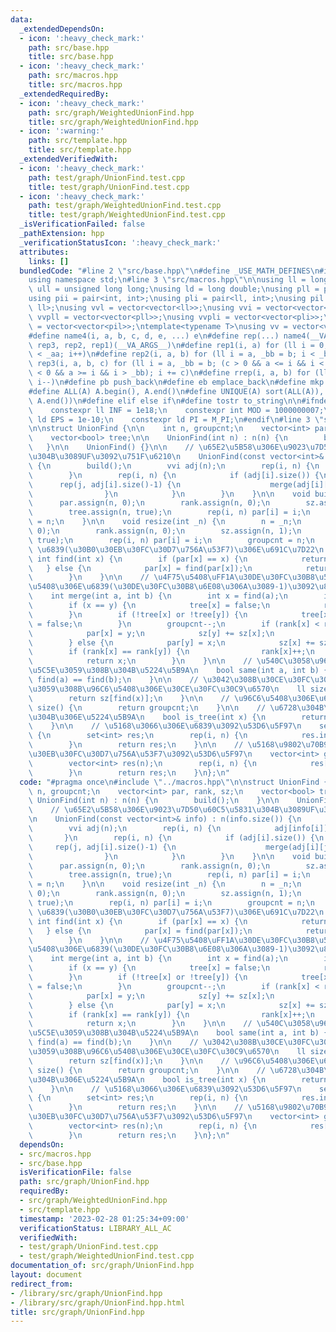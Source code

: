 ```yaml
---
data:
  _extendedDependsOn:
  - icon: ':heavy_check_mark:'
    path: src/base.hpp
    title: src/base.hpp
  - icon: ':heavy_check_mark:'
    path: src/macros.hpp
    title: src/macros.hpp
  _extendedRequiredBy:
  - icon: ':heavy_check_mark:'
    path: src/graph/WeightedUnionFind.hpp
    title: src/graph/WeightedUnionFind.hpp
  - icon: ':warning:'
    path: src/template.hpp
    title: src/template.hpp
  _extendedVerifiedWith:
  - icon: ':heavy_check_mark:'
    path: test/graph/UnionFind.test.cpp
    title: test/graph/UnionFind.test.cpp
  - icon: ':heavy_check_mark:'
    path: test/graph/WeightedUnionFind.test.cpp
    title: test/graph/WeightedUnionFind.test.cpp
  _isVerificationFailed: false
  _pathExtension: hpp
  _verificationStatusIcon: ':heavy_check_mark:'
  attributes:
    links: []
  bundledCode: "#line 2 \"src/base.hpp\"\n#define _USE_MATH_DEFINES\n#include <bits/stdc++.h>\n\
    using namespace std;\n#line 3 \"src/macros.hpp\"\n\nusing ll = long long;\nusing\
    \ ull = unsigned long long;\nusing ld = long double;\nusing pll = pair<ll, ll>;\n\
    using pii = pair<int, int>;\nusing pli = pair<ll, int>;\nusing pil = pair<int,\
    \ ll>;\nusing vvl = vector<vector<ll>>;\nusing vvi = vector<vector<int>>;\nusing\
    \ vvpll = vector<vector<pll>>;\nusing vvpli = vector<vector<pli>>;\nusing vvpil\
    \ = vector<vector<pil>>;\ntemplate<typename T>\nusing vv = vector<vector<T>>;\n\
    #define name4(i, a, b, c, d, e, ...) e\n#define rep(...) name4(__VA_ARGS__, rep4,\
    \ rep3, rep2, rep1)(__VA_ARGS__)\n#define rep1(i, a) for (ll i = 0, _aa = a; i\
    \ < _aa; i++)\n#define rep2(i, a, b) for (ll i = a, _bb = b; i < _bb; i++)\n#define\
    \ rep3(i, a, b, c) for (ll i = a, _bb = b; (c > 0 && a <= i && i < _bb) or (c\
    \ < 0 && a >= i && i > _bb); i += c)\n#define rrep(i, a, b) for (ll i=(a); i>(b);\
    \ i--)\n#define pb push_back\n#define eb emplace_back\n#define mkp make_pair\n\
    #define ALL(A) A.begin(), A.end()\n#define UNIQUE(A) sort(ALL(A)), A.erase(unique(ALL(A)),\
    \ A.end())\n#define elif else if\n#define tostr to_string\n\n#ifndef CONSTANTS\n\
    \    constexpr ll INF = 1e18;\n    constexpr int MOD = 1000000007;\n    constexpr\
    \ ld EPS = 1e-10;\n    constexpr ld PI = M_PI;\n#endif\n#line 3 \"src/graph/UnionFind.hpp\"\
    \n\nstruct UnionFind {\n\n    int n, groupcnt;\n    vector<int> par, rank, sz;\n\
    \    vector<bool> tree;\n\n    UnionFind(int n) : n(n) {\n        build();\n \
    \   }\n\n    UnionFind() {}\n\n    // \u65E2\u5B58\u306E\u9023\u7D50\u60C5\u5831\
    \u304B\u3089UF\u3092\u751F\u6210\n    UnionFind(const vector<int>& info) : n(info.size())\
    \ {\n        build();\n        vvi adj(n);\n        rep(i, n) {\n            adj[info[i]].eb(i);\n\
    \        }\n        rep(i, n) {\n            if (adj[i].size()) {\n          \
    \      rep(j, adj[i].size()-1) {\n                    merge(adj[i][j], adj[i][j+1]);\n\
    \                }\n            }\n        }\n    }\n\n    void build() {\n  \
    \      par.assign(n, 0);\n        rank.assign(n, 0);\n        sz.assign(n, 1);\n\
    \        tree.assign(n, true);\n        rep(i, n) par[i] = i;\n        groupcnt\
    \ = n;\n    }\n\n    void resize(int _n) {\n        n = _n;\n        par.assign(n,\
    \ 0);\n        rank.assign(n, 0);\n        sz.assign(n, 1);\n        tree.assign(n,\
    \ true);\n        rep(i, n) par[i] = i;\n        groupcnt = n;\n    }\n\n    //\
    \ \u6839(\u30B0\u30EB\u30FC\u30D7\u756A\u53F7)\u306E\u691C\u7D22\n    virtual\
    \ int find(int x) {\n        if (par[x] == x) {\n            return x;\n     \
    \   } else {\n            par[x] = find(par[x]);\n            return par[x];\n\
    \        }\n    }\n\n    // \u4F75\u5408\uFF1A\u30DE\u30FC\u30B8\u5F8C\u306E\u96C6\
    \u5408\u306E\u6839(\u30DE\u30FC\u30B8\u6E08\u306A\u3089-1)\u3092\u8FD4\u3059\n\
    \    int merge(int a, int b) {\n        int x = find(a);\n        int y = find(b);\n\
    \        if (x == y) {\n            tree[x] = false;\n            return -1;\n\
    \        }\n        if (!tree[x] or !tree[y]) {\n            tree[x] = tree[y]\
    \ = false;\n        }\n        groupcnt--;\n        if (rank[x] < rank[y]) {\n\
    \            par[x] = y;\n            sz[y] += sz[x];\n            return y;\n\
    \        } else {\n            par[y] = x;\n            sz[x] += sz[y];\n    \
    \        if (rank[x] == rank[y]) {\n                rank[x]++;\n            }\n\
    \            return x;\n        }\n    }\n\n    // \u540C\u3058\u96C6\u5408\u306B\
    \u5C5E\u3059\u308B\u304B\u5224\u5B9A\n    bool same(int a, int b) {\n        return\
    \ find(a) == find(b);\n    }\n\n    // \u3042\u308B\u30CE\u30FC\u30C9\u306E\u5C5E\
    \u3059\u308B\u96C6\u5408\u306E\u30CE\u30FC\u30C9\u6570\n    ll size(int x) {\n\
    \        return sz[find(x)];\n    }\n\n    // \u96C6\u5408\u306E\u6570\n    int\
    \ size() {\n        return groupcnt;\n    }\n\n    // \u6728\u304B\u3069\u3046\
    \u304B\u306E\u5224\u5B9A\n    bool is_tree(int x) {\n        return tree[find(x)];\n\
    \    }\n\n    // \u5168\u3066\u306E\u6839\u3092\u53D6\u5F97\n    set<int> get_roots()\
    \ {\n        set<int> res;\n        rep(i, n) {\n            res.insert(find(i));\n\
    \        }\n        return res;\n    }\n\n    // \u5168\u9802\u70B9\u306E\u30B0\
    \u30EB\u30FC\u30D7\u756A\u53F7\u3092\u53D6\u5F97\n    vector<int> get_info() {\n\
    \        vector<int> res(n);\n        rep(i, n) {\n            res[i] = find(i);\n\
    \        }\n        return res;\n    }\n};\n"
  code: "#pragma once\n#include \"../macros.hpp\"\n\nstruct UnionFind {\n\n    int\
    \ n, groupcnt;\n    vector<int> par, rank, sz;\n    vector<bool> tree;\n\n   \
    \ UnionFind(int n) : n(n) {\n        build();\n    }\n\n    UnionFind() {}\n\n\
    \    // \u65E2\u5B58\u306E\u9023\u7D50\u60C5\u5831\u304B\u3089UF\u3092\u751F\u6210\
    \n    UnionFind(const vector<int>& info) : n(info.size()) {\n        build();\n\
    \        vvi adj(n);\n        rep(i, n) {\n            adj[info[i]].eb(i);\n \
    \       }\n        rep(i, n) {\n            if (adj[i].size()) {\n           \
    \     rep(j, adj[i].size()-1) {\n                    merge(adj[i][j], adj[i][j+1]);\n\
    \                }\n            }\n        }\n    }\n\n    void build() {\n  \
    \      par.assign(n, 0);\n        rank.assign(n, 0);\n        sz.assign(n, 1);\n\
    \        tree.assign(n, true);\n        rep(i, n) par[i] = i;\n        groupcnt\
    \ = n;\n    }\n\n    void resize(int _n) {\n        n = _n;\n        par.assign(n,\
    \ 0);\n        rank.assign(n, 0);\n        sz.assign(n, 1);\n        tree.assign(n,\
    \ true);\n        rep(i, n) par[i] = i;\n        groupcnt = n;\n    }\n\n    //\
    \ \u6839(\u30B0\u30EB\u30FC\u30D7\u756A\u53F7)\u306E\u691C\u7D22\n    virtual\
    \ int find(int x) {\n        if (par[x] == x) {\n            return x;\n     \
    \   } else {\n            par[x] = find(par[x]);\n            return par[x];\n\
    \        }\n    }\n\n    // \u4F75\u5408\uFF1A\u30DE\u30FC\u30B8\u5F8C\u306E\u96C6\
    \u5408\u306E\u6839(\u30DE\u30FC\u30B8\u6E08\u306A\u3089-1)\u3092\u8FD4\u3059\n\
    \    int merge(int a, int b) {\n        int x = find(a);\n        int y = find(b);\n\
    \        if (x == y) {\n            tree[x] = false;\n            return -1;\n\
    \        }\n        if (!tree[x] or !tree[y]) {\n            tree[x] = tree[y]\
    \ = false;\n        }\n        groupcnt--;\n        if (rank[x] < rank[y]) {\n\
    \            par[x] = y;\n            sz[y] += sz[x];\n            return y;\n\
    \        } else {\n            par[y] = x;\n            sz[x] += sz[y];\n    \
    \        if (rank[x] == rank[y]) {\n                rank[x]++;\n            }\n\
    \            return x;\n        }\n    }\n\n    // \u540C\u3058\u96C6\u5408\u306B\
    \u5C5E\u3059\u308B\u304B\u5224\u5B9A\n    bool same(int a, int b) {\n        return\
    \ find(a) == find(b);\n    }\n\n    // \u3042\u308B\u30CE\u30FC\u30C9\u306E\u5C5E\
    \u3059\u308B\u96C6\u5408\u306E\u30CE\u30FC\u30C9\u6570\n    ll size(int x) {\n\
    \        return sz[find(x)];\n    }\n\n    // \u96C6\u5408\u306E\u6570\n    int\
    \ size() {\n        return groupcnt;\n    }\n\n    // \u6728\u304B\u3069\u3046\
    \u304B\u306E\u5224\u5B9A\n    bool is_tree(int x) {\n        return tree[find(x)];\n\
    \    }\n\n    // \u5168\u3066\u306E\u6839\u3092\u53D6\u5F97\n    set<int> get_roots()\
    \ {\n        set<int> res;\n        rep(i, n) {\n            res.insert(find(i));\n\
    \        }\n        return res;\n    }\n\n    // \u5168\u9802\u70B9\u306E\u30B0\
    \u30EB\u30FC\u30D7\u756A\u53F7\u3092\u53D6\u5F97\n    vector<int> get_info() {\n\
    \        vector<int> res(n);\n        rep(i, n) {\n            res[i] = find(i);\n\
    \        }\n        return res;\n    }\n};\n"
  dependsOn:
  - src/macros.hpp
  - src/base.hpp
  isVerificationFile: false
  path: src/graph/UnionFind.hpp
  requiredBy:
  - src/graph/WeightedUnionFind.hpp
  - src/template.hpp
  timestamp: '2023-02-28 01:25:34+09:00'
  verificationStatus: LIBRARY_ALL_AC
  verifiedWith:
  - test/graph/UnionFind.test.cpp
  - test/graph/WeightedUnionFind.test.cpp
documentation_of: src/graph/UnionFind.hpp
layout: document
redirect_from:
- /library/src/graph/UnionFind.hpp
- /library/src/graph/UnionFind.hpp.html
title: src/graph/UnionFind.hpp
---
```

